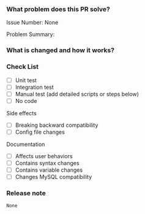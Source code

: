 ### What problem does this PR solve?

Issue Number: None

Problem Summary:

### What is changed and how it works?

### Check List

- [ ] Unit test
- [ ] Integration test
- [ ] Manual test (add detailed scripts or steps below)
- [ ] No code

Side effects

- [ ] Breaking backward compatibility
- [ ] Config file changes

Documentation

- [ ] Affects user behaviors
- [ ] Contains syntax changes
- [ ] Contains variable changes
- [ ] Changes MySQL compatibility

### Release note

```release-note
None
```
